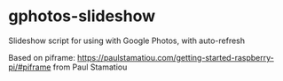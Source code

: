 # gphotos-slideshow
Slideshow script for using with Google Photos, with auto-refresh

Based on piframe: https://paulstamatiou.com/getting-started-raspberry-pi/#piframe from Paul Stamatiou
